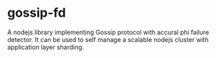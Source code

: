 # gossip-fd
A nodejs library implementing Gossip protocol with accural phi failure detector. It can be used to self manage a scalable nodejs cluster with application layer sharding. 
